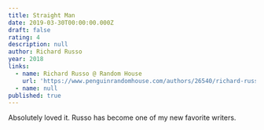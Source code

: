 ```yaml
---
title: Straight Man
date: 2019-03-30T00:00:00.000Z
draft: false
rating: 4
description: null
author: Richard Russo
year: 2018
links:
  - name: Richard Russo @ Random House
    url: 'https://www.penguinrandomhouse.com/authors/26540/richard-russo'
  - name: null
published: true
---
```


Absolutely loved it. Russo has become one of my new favorite writers.
